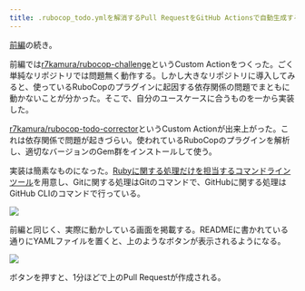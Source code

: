 ```yaml
---
title: .rubocop_todo.ymlを解消するPull RequestをGitHub Actionsで自動生成する (後編)
---
```

[前編](https://r7kamura.com/articles/2022-05-13-rubocop-challenge)の続き。

前編では[r7kamura/rubocop-challenge](https://github.com/r7kamura/rubocop-challenge)というCustom Actionをつくった。ごく単純なリポジトリでは問題無く動作する。しかし大きなリポジトリに導入してみると、使っているRuboCopのプラグインに起因する依存関係の問題でまともに動かないことが分かった。そこで、自分のユースケースに合うものを一から実装した。

[r7kamura/rubocop-todo-corrector](https://github.com/r7kamura/rubocop-todo-corrector)というCustom Actionが出来上がった。これは依存関係で問題が起きづらい。使われているRuboCopのプラグインを解析し、適切なバージョンのGem群をインストールして使う。

実装は簡素なものになった。[Rubyに関する処理だけを担当するコマンドラインツール](https://github.com/r7kamura/rubocop_todo_corrector)を用意し、Gitに関する処理はGitのコマンドで、GitHubに関する処理はGitHub CLIのコマンドで行っている。

![](https://lh3.googleusercontent.com/docs/ADP-6oFTpgo4WxVU_-yiqj4J_0Im4kx81U-DRZ0Xs4Wr1Wn1xsREhSwfwxSKMwOZpAFWTzXBmBvMTtc3WfdDwbgWsCAoZe3WVezPr2yGQ9pTKb7NeVyw-01v2e4I_GsxP1bIeyMZVAazkWBePpWf6k-D7nGCkIuEP_H6ERhaPabTSnHyy9aqxYJtH5Gr17FB8jAxlJ86BP7uJuV1qUwMj1TZJe7u9_54PhLT6vapXFO0CpTWDYSODa1saQ-UDfDJ8DxjBF7TVm2ofbFKJB9ah5CFdVTFYTUagn8h4vfC9Nv-wY_IqtKP0yDD_Mn5Biw-Q6u4l2Ythmbdcn1N2jbwOKRAaLsilCZOlgwgAwstxVq1Cspl74_o3dCHW2KYwdQJJECCyTDyYvwFTK2qK1s4gsd7SCzNd8v_QiwKhEzshyQEcUByfJTCjWekxYQwg2sLdGZKdf4dGx_DejiGmUZb2rmjcWNxBcV74IhnQ8-__6MPkqoDpEO60OnfoN2AYqhhKgS9kbPshJu_xFWDyUKcADkSTvImhRD6k241g-2mN-u1kTWbzEqYWYx8OFdk2Pnz0QdGDhOXflJ6izUGHejq08QP25b1LFV0VEoGWKvGTLID9PEIvGxwXckIagOPHetNfFERVLtZKV0Wilq943oyc5N7yOxa4IzBJS59Kr9_XMdZ-RG3d_5J2vdst-qKidPYdgfJGuZ-R3cR7RYwKNUPLNw0KSksdhAABB_v_BlgE6gPQFKuev_HVH9J_kxPBVPvV1U3cmuOZGyn7bRIyLfs41XLLBNJEFPmkQISSORW_ahphgjeKsCU23_8GIqgryaOAbpJDecjH5WC7qETJd3L2gh6TdkCp9E9n3hEeS2W0ENXo5I14MWbcX68EeOVuRUhmknbLHk5F7oyHz6NRlak4uuHeh8h40ErcyU1jU9OF1ox7GKxCG8TlLcS9SGQ6CmfKOxcvn8bIRPJe4LPiv9CkN_txXi0QP5SlEsK4DKShVD43tZvbiVCEW5DGMXPdcemLeP1pdJIFKe1cF7D2WrBiX1mODsjgokilnKtFBHvgCBJCrq3-c0h9fA-K2QF6W8jDcsMs-lSANw6mD2OBal0Ye4Cu52nmooL1VY8ZeCQ5fiGSz7Fv95fiGBqm_fsevPyfJLYLcGlYdRmhM3v2tro_vde7cGXqslSHqL_vGsyhgDkvMZ6GbVgOEpKyQ8jn3vz9Vbxp-Mym0qCh3SP6keS-HYgF8uTUc6VnRr-5qNjh-PoRJkSN8Bj)

前編と同じく、実際に動かしている画面を掲載する。READMEに書かれている通りにYAMLファイルを置くと、上のようなボタンが表示されるようになる。

![](https://lh3.googleusercontent.com/docs/ADP-6oEmnHsBxC5HhplV-cNQBEatOh9vOvU_95Px2FHRQYAJJ4cdDIWsyNJuS-Nh83FUAYP-FAGoU0idLbS5YTeypvNjl2vGRr9D4rhe6BHCKQ-ZZIwr4vTESPIoiLkGgmgde8F0JXUpjFMaOv9z8Ed2Ho7cvA79z1GWoiaQ8PYjw25t8B-33yYiXroGdLAdK7YbrSE6qG8cQFUmJkDwIX5LnwCu8n-BoBX3Y34fYI22nkkjOA4XE2rNCIoTsQEAS00KUNKMRoHJ1aOh99jw7aaFv66AOEO6ue-a-ete1te1Pdx8wVKcCF6HDH1eh_TN7_m6PnORf5Mkt3yjFhdy_BSLA4-L8mzCIrM6QPYjPb8LgUABuO9yyMV3L9Y-7pMNedZxbJz_9tDEBVDYgugrKpwdZ07YOp84eblGrCZ_x4f5LocW0OiiWT-1wCv1JVgI7zG-Y2ZAO2KjPPDzqIs2GWtyEXEoJ9td1z2vkO-Tl7Qbmed0coJXYlQKsfv1C2jGcEAX2sO0s4xY1uQfz7Eu2R-r-hOU2HlyPcppzyVl9GAUe2knumVuMZ6ws6BXx7I8R_WCHmqMf2c9LK6BbIJfUev7hRgWMP34zsduD8q4lUS6jdzDHgBjrCRnLRj5xr4P6inO9NUL8cuYI1BY-K4aRgpvM5RYfsc80XYapp-U50mMKUUGrPRFOTCePBUIgQ9dX4n9LOTvjN6blohp1Ct2yoJUpO8tvuAYcU42fEZv6-o7WNcA6m6Rzxpf4fxwXKFH66hyuKHMiVPZg0i-Egsrb9uqmJIm9WMZueyLLFDeqnGh6Ti5-rzovj0z29PWYu2IfpAN_CM_osUZIZ1WYtC6NNqya-WNGsL7-cscxa41OG0RfRfVxwK5DG7WPxhUE1VXuz2pWab3KcC6L8M4AIRu2L5icF6BVijxYmHLByJge7uPbKXGyUl22Ou7C_62UFlMYlYJqztA2FUbNEYR9bO50PnvmjGmXamz36NN3XKb2kKB0GiYiwnYSDI1glkmGCohGHW6EQndjYNXWB6GSeHJ97l5u-vbWLo9fqB_SoGfnGZayNv4eY2McLC1GY3Q2puBqruLpZDi2WoyGGpm4NXG4kybqeNWiRvNxkIz1-gm1Is-DOtae_dKk9BAINO_yCpqU24BRUSyK-oGqLl-wzpRaFnEGcS9o5dH6fDqItA4EL-gUadyLpjX6gMZ2i5HA7Eo98zSGhNc7S-LUM39_lWgxHyYp2DARBV2NyaMyMPqVFH-z3zXEZOR)

ボタンを押すと、1分ほどで上のPull Requestが作成される。
